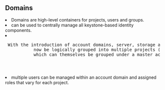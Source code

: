 Domains
--------------
<li>Domains are high-level containers for projects, users and groups. </li>
<li>can be used to centrally manage all keystone-based identity components.</li>
<li> <pre> With the introduction of account domains, server, storage and other resources can 
           now be logically grouped into multiple projects (previously called tenants) 
           which can themselves be grouped under a master account-like container. <pre> </li>
<li>multiple users can be managed within an account domain and assigned roles that vary for each project.</li>

